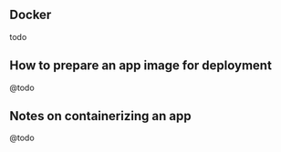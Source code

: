 ## Docker

todo

## How to prepare an app image for deployment

@todo

## Notes on containerizing an app

@todo
